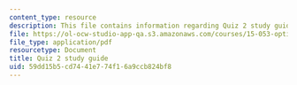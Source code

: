 ```yaml
---
content_type: resource
description: This file contains information regarding Quiz 2 study guide.
file: https://ol-ocw-studio-app-qa.s3.amazonaws.com/courses/15-053-optimization-methods-in-management-science-spring-2013/59dd15b5cd7441e774f16a9ccb824bf8_MIT15_053S13_quiz2guide.pdf
file_type: application/pdf
resourcetype: Document
title: Quiz 2 study guide
uid: 59dd15b5-cd74-41e7-74f1-6a9ccb824bf8
---
```

